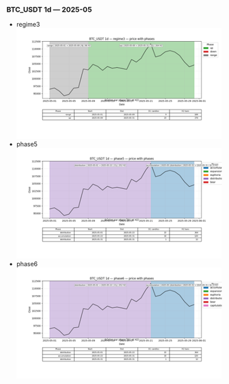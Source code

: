 ### BTC_USDT 1d — 2025-05

- regime3
![BTC_USDT_1d_regime3_2025-05_phase_price.png](outputs/fourier/phase_monthly/BTC_USDT/1d/2025/2025-05/BTC_USDT_1d_regime3_2025-05_phase_price.png)
- phase5
![BTC_USDT_1d_phase5_2025-05_phase_price.png](outputs/fourier/phase_monthly/BTC_USDT/1d/2025/2025-05/BTC_USDT_1d_phase5_2025-05_phase_price.png)
- phase6
![BTC_USDT_1d_phase6_2025-05_phase_price.png](outputs/fourier/phase_monthly/BTC_USDT/1d/2025/2025-05/BTC_USDT_1d_phase6_2025-05_phase_price.png)